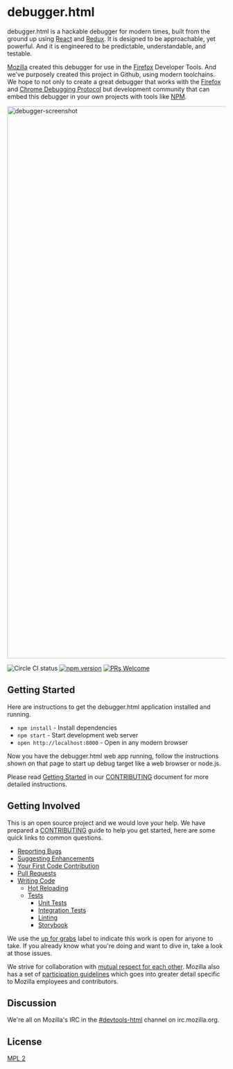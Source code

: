 # debugger.html

debugger.html is a hackable debugger for modern times, built from the ground up using [React][react] and [Redux][redux].  It is designed to be approachable, yet powerful.  And it is engineered to be predictable, understandable, and testable.

[Mozilla][mozilla] created this debugger for use in the [Firefox][mozilla-firefox] Developer Tools.  And we've purposely created this project in Github, using modern toolchains.  We hope to not only to create a great debugger that works with the [Firefox](https://wiki.mozilla.org/Remote_Debugging_Protocol) and [Chrome Debugging Protocol](https://chromedevtools.github.io/debugger-protocol-viewer/1-1/) but development community that can embed this debugger in your own projects with tools like [NPM](http://npmjs.com/).

<img width="1271" alt="debugger-screenshot" src="https://cloud.githubusercontent.com/assets/2134/19079518/bdb69580-8a08-11e6-909c-bc74e49bc395.png">

![Circle CI status](https://circleci.com/gh/devtools-html/debugger.html.svg??&style=shield)
[![npm version](https://img.shields.io/npm/v/debugger.html.svg)](https://www.npmjs.com/package/debugger.html)
[![PRs Welcome](https://img.shields.io/badge/PRs-welcome-brightgreen.svg?style=flat-square)](http://makeapullrequest.com)

## Getting Started

Here are instructions to get the debugger.html application installed and running.

* `npm install` - Install dependencies
* `npm start` - Start development web server
* `open http://localhost:8000` - Open in any modern browser

Now you have the debugger.html web app running, follow the instructions shown on that page to start up debug target like a web browser or node.js.

Please read [Getting Started][getting-started] in our [CONTRIBUTING][contributing] document for more detailed instructions.

## Getting Involved

This is an open source project and we would love your help. We have prepared a [CONTRIBUTING][contributing] guide to help you get started, here are some quick links to common questions.

  * [Reporting Bugs][reporting-bugs]
  * [Suggesting Enhancements][suggesting-enhancements]
  * [Your First Code Contribution][your-first-code-contribution]
  * [Pull Requests][pull-requests]
  * [Writing Code][writing-code]
    * [Hot Reloading][hot-reloading]
    * [Tests][tests]
      * [Unit Tests][unit-tests]
      * [Integration Tests][integration-tests]
      * [Linting][linting]
      * [Storybook][storybook]

We use the [up for grabs](https://github.com/devtools-html/debugger.html/labels/up%20for%20grabs) label to indicate this work is open for anyone to take.  If you already know what you're doing and want to dive in, take a look at those issues.

We strive for collaboration with [mutual respect for each other](./CODE_OF_CONDUCT.md).   Mozilla also has a set of [participation guidelines](https://www.mozilla.org/en-US/about/governance/policies/participation/) which goes into greater detail specific to Mozilla employees and contributors.

## Discussion

We're all on Mozilla's IRC in the [#devtools-html][irc-devtools-html] channel on irc.mozilla.org.

## License

[MPL 2](./LICENSE)

[react]:https://facebook.github.io/react/
[redux]:http://redux.js.org/
[mozilla]:https://www.mozilla.org/
[mozilla-firefox]:https://www.mozilla.org/firefox/

[contributing]:./CONTRIBUTING.md
[getting-started]:./CONTRIBUTING.md#getting-started

[getting-started-firefox]:./CONTRIBUTING.md#firefox

[getting-started-chrome]:./CONTRIBUTING.md#chrome

[getting-started-node]:./CONTRIBUTING.md#nodejs

[create-local-config]:./CONTRIBUTING.md#create-a-local-config-file

[reporting-bugs]:./CONTRIBUTING.md#reporting-bugs-bug
[suggesting-enhancements]:./CONTRIBUTING.md#suggesting-enhancements-new
[your-first-code-contribution]:./CONTRIBUTING.md#your-first-code-contribution
[pull-requests]:./CONTRIBUTING.md#pull-requests
[writing-code]:./CONTRIBUTING.md#writing-code-computer
[hot-reloading]:./CONTRIBUTING.md#hot-reloading-fire
[tests]:./CONTRIBUTING.md#tests
[unit-tests]:./CONTRIBUTING.md#unit-tests
[integration-tests]:./CONTRIBUTING.md#integration-tests
[linting]:./CONTRIBUTING.md#linting
[storybook]:./CONTRIBUTING.md#storybook

[irc-devtools-html]:irc://irc.mozilla.org/devtools-html
